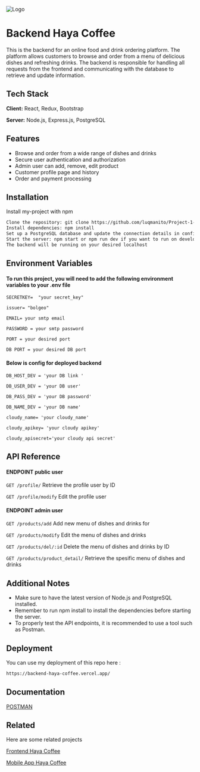 
![Logo](https://res.cloudinary.com/dwxujoxc7/image/upload/v1674098385/project2/center.-removebg-preview_dxnbc2.png)


# Backend Haya Coffee

This is the backend for an online food and drink ordering platform. The platform allows customers to browse and order from a menu of delicious dishes and refreshing drinks. The backend is responsible for handling all requests from the frontend and communicating with the database to retrieve and update information.


## Tech Stack

**Client:** React, Redux, Bootstrap

**Server:** Node.js, Express.js, PostgreSQL


## Features

- Browse and order from a wide range of dishes and drinks
- Secure user authentication and authorization
- Admin user can add, remove, edit product
- Customer profile page and history
- Order and payment processing


## Installation

Install my-project with npm

```bash
Clone the repository: git clone https://github.com/luqmanito/Project-1-Restful-API-Mockup-Haya-Coffee.git
Install dependencies: npm install
Set up a PostgreSQL database and update the connection details in config/db.js
Start the server: npm start or npm run dev if you want to run on development side
The backend will be running on your desired localhost 
```
    
## Environment Variables

#### To run this project, you will need to add the following environment variables to your .env file

`SECRETKEY=  "your secret_key"`

`issuer= "bolgeo"`

`EMAIL= your smtp email`

`PASSWORD = your smtp password`

`PORT = your desired port`

`DB PORT = your desired DB port`

#### Below is config for deployed backend

`DB_HOST_DEV = 'your DB link '`

`DB_USER_DEV = 'your DB user'`

`DB_PASS_DEV = 'your DB password'`

`DB_NAME_DEV = 'your DB name'`

`cloudy_name= 'your cloudy_name'`

`cloudy_apikey= 'your cloudy apikey'`

`cloudy_apisecret='your cloudy api secret'`
## API Reference

#### ENDPOINT public user

`GET /profile/` Retrieve the profile user by ID
  
`GET /profile/modify` Edit the profile user

####  ENDPOINT admin user

  `GET /products/add` Add new menu of dishes and drinks for 

  `GET /products/modify` Edit the menu of dishes and drinks

  `GET /products/del/:id` Delete the menu of dishes and drinks by ID

  `GET /products/product_detail/` Retrieve the spesific menu of dishes and drinks







## Additional Notes

- Make sure to have the latest version of Node.js and PostgreSQL installed.
- Remember to run npm install to install the dependencies before starting the server.
- To properly test the API endpoints, it is recommended to use a tool such as Postman.


## Deployment

You can use my deployment of this repo here :

```bash
https://backend-haya-coffee.vercel.app/
```


## Documentation

[POSTMAN](https://documenter.getpostman.com/view/23706916/2s83zgvQf8)


## Related

Here are some related projects

[Frontend Haya Coffee](https://github.com/luqmanito/my-app)

[Mobile App Haya Coffee](https://github.com/luqmanito/HayaShop)

